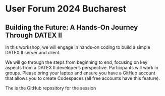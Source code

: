 # User Forum 2024 Bucharest

## Building the Future: A Hands-On Journey Through DATEX II

In this workshop, we will engage in hands-on coding to build a simple DATEX II server and client.

We will go through the steps from beginning to end, focusing on key aspects from a DATEX II developer’s perspective. Participants will work in groups. Please bring your laptop and ensure you have a GitHub account that allows you to create Codespaces (all free accounts have this feature).

The is the GitHub repository for the session
